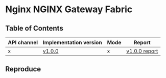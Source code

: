 # Nginx NGINX Gateway Fabric

## Table of Contents

|API channel|Implementation version|Mode|Report|
|-----------|----------------------|----|------|
|x|[v1.0.0](https://github.com/nginx/nginx-gateway-fabric/releases/tag/v1.0.0)|x|[v1.0.0 report](./v1.0.0-report.yaml)|

## Reproduce
